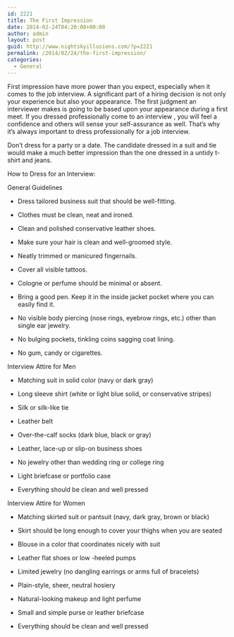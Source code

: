 ```yaml
---
id: 2221
title: The First Impression
date: 2014-02-24T04:20:00+00:00
author: admin
layout: post
guid: http://www.nightskyillusions.com/?p=2221
permalink: /2014/02/24/the-first-impression/
categories:
  - General
---
```

First impression have more power than you expect, especially when it comes to the job interview. A significant part of a hiring decision is not only your experience but also your appearance. The first judgment an interviewer makes is going to be based upon your appearance during a first meet. If you dressed professionally come to an interview , you will feel a confidence and others will sense your self-assurance as well. That&#8217;s why it&#8217;s always important to dress professionally for a job interview.

Don&#8217;t dress for a party or a date. The candidate dressed in a suit and tie would make a much better impression than the one dressed in a untidy t-shirt and jeans.

How to Dress for an Interview:

General Guidelines

* Dress tailored business suit that should be well-fitting.
      
* Clothes must be clean, neat and ironed.
      
* Clean and polished conservative leather shoes.
      
* Make sure your hair is clean and well-groomed style.
      
* Neatly trimmed or manicured fingernails.
      
* Cover all visible tattoos.
      
* Cologne or perfume should be minimal or absent.
      
* Bring a good pen. Keep it in the inside jacket pocket where you can easily find it.
      
* No visible body piercing (nose rings, eyebrow rings, etc.) other than single ear jewelry.
      
* No bulging pockets, tinkling coins sagging coat lining.
      
* No gum, candy or cigarettes.

Interview Attire for Men

* Matching suit in solid color (navy or dark gray)
      
* Long sleeve shirt (white or light blue solid, or conservative stripes)
      
* Silk or silk-like tie
      
* Leather belt
      
* Over-the-calf socks (dark blue, black or gray)
      
* Leather, lace-up or slip-on business shoes
      
* No jewelry other than wedding ring or college ring
      
* Light briefcase or portfolio case
      
* Everything should be clean and well pressed

Interview Attire for Women

* Matching skirted suit or pantsuit (navy, dark gray, brown or black)
      
* Skirt should be long enough to cover your thighs when you are seated
      
* Blouse in a color that coordinates nicely with suit
      
* Leather flat shoes or low -heeled pumps
      
* Limited jewelry (no dangling earrings or arms full of bracelets)
      
* Plain-style, sheer, neutral hosiery
      
* Natural-looking makeup and light perfume
      
* Small and simple purse or leather briefcase
      
* Everything should be clean and well pressed